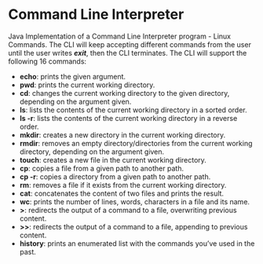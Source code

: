 # Command Line Interpreter
Java Implementation of a Command Line Interpreter program - Linux Commands. The CLI will keep accepting different commands from the user until the user writes
**_exit_**, then the CLI terminates. The CLI will support the following 16 commands:
- **echo**: prints the given argument.
- **pwd**: prints the current working directory.
- **cd**: changes the current working directory to the given directory, depending on the argument given.
- **ls**: lists the contents of the current working directory in a sorted order.
- **ls -r**: lists the contents of the current working directory in a reverse order.
- **mkdir**: creates a new directory in the current working directory.
- **rmdir**: removes an empty directory/directories from the current working directory, depending on the argument given.
- **touch**: creates a new file in the current working directory.
- **cp**: copies a file from a given path to another path.
- **cp -r**: copies a directory from a given path to another path.
- **rm**: removes a file if it exists from the current working directory.
- **cat**: concatenates the content of two files and prints the result.
- **wc**: prints the number of lines, words, characters in a file and its name.
- **>**: redirects the output of a command to a file, overwriting previous content.
- **>>**: redirects the output of a command to a file, appending to previous content.
- **history**: prints an enumerated list with the commands you’ve used in the past.